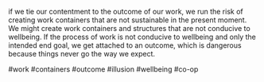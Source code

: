 if we tie our contentment to the outcome of our work, we run the risk of creating work containers that are not sustainable in the present moment. We might create work containers and structures that are not conducive to wellbeing. If the process of work is not conducive to wellbeing and only the intended end goal, we get attached to an outcome, which is dangerous because things never go the way we expect. 

#work #containers #outcome #illusion #wellbeing #co-op

